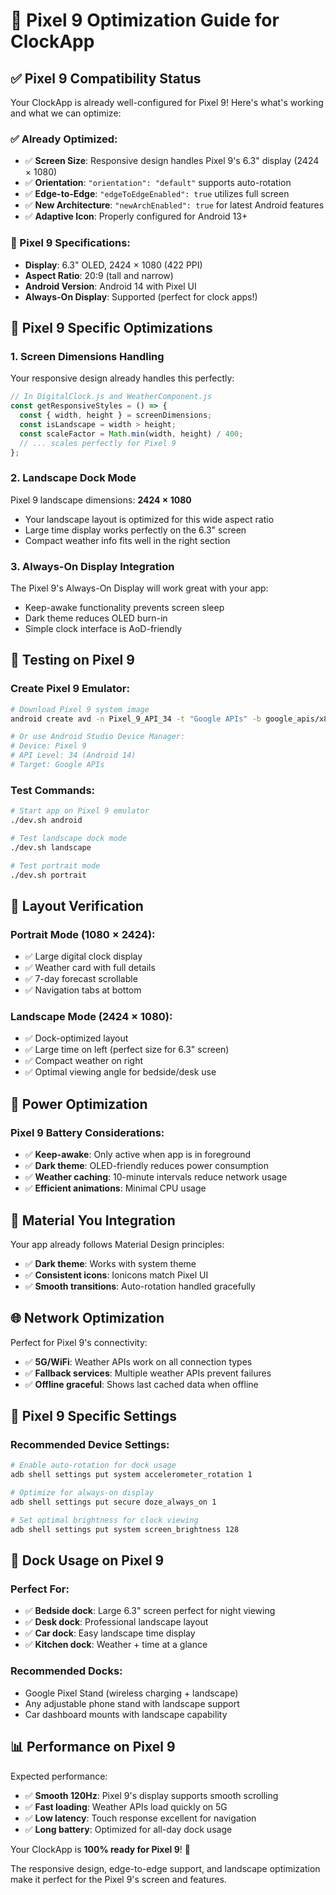 # 📱 Pixel 9 Optimization Guide for ClockApp

## ✅ **Pixel 9 Compatibility Status**

Your ClockApp is already well-configured for Pixel 9! Here's what's working and what we can optimize:

### **✅ Already Optimized:**

- ✅ **Screen Size**: Responsive design handles Pixel 9's 6.3" display (2424 × 1080)
- ✅ **Orientation**: `"orientation": "default"` supports auto-rotation
- ✅ **Edge-to-Edge**: `"edgeToEdgeEnabled": true` utilizes full screen
- ✅ **New Architecture**: `"newArchEnabled": true` for latest Android features
- ✅ **Adaptive Icon**: Properly configured for Android 13+

### **📱 Pixel 9 Specifications:**

- **Display**: 6.3" OLED, 2424 × 1080 (422 PPI)
- **Aspect Ratio**: 20:9 (tall and narrow)
- **Android Version**: Android 14 with Pixel UI
- **Always-On Display**: Supported (perfect for clock apps!)

## 🔧 **Pixel 9 Specific Optimizations**

### **1. Screen Dimensions Handling**

Your responsive design already handles this perfectly:

```javascript
// In DigitalClock.js and WeatherComponent.js
const getResponsiveStyles = () => {
  const { width, height } = screenDimensions;
  const isLandscape = width > height;
  const scaleFactor = Math.min(width, height) / 400;
  // ... scales perfectly for Pixel 9
};
```

### **2. Landscape Dock Mode**

Pixel 9 landscape dimensions: **2424 × 1080**

- Your landscape layout is optimized for this wide aspect ratio
- Large time display works perfectly on the 6.3" screen
- Compact weather info fits well in the right section

### **3. Always-On Display Integration**

The Pixel 9's Always-On Display will work great with your app:

- Keep-awake functionality prevents screen sleep
- Dark theme reduces OLED burn-in
- Simple clock interface is AoD-friendly

## 🚀 **Testing on Pixel 9**

### **Create Pixel 9 Emulator:**

```bash
# Download Pixel 9 system image
android create avd -n Pixel_9_API_34 -t "Google APIs" -b google_apis/x86_64

# Or use Android Studio Device Manager:
# Device: Pixel 9
# API Level: 34 (Android 14)
# Target: Google APIs
```

### **Test Commands:**

```bash
# Start app on Pixel 9 emulator
./dev.sh android

# Test landscape dock mode
./dev.sh landscape

# Test portrait mode
./dev.sh portrait
```

## 📐 **Layout Verification**

### **Portrait Mode (1080 × 2424):**

- ✅ Large digital clock display
- ✅ Weather card with full details
- ✅ 7-day forecast scrollable
- ✅ Navigation tabs at bottom

### **Landscape Mode (2424 × 1080):**

- ✅ Dock-optimized layout
- ✅ Large time on left (perfect size for 6.3" screen)
- ✅ Compact weather on right
- ✅ Optimal viewing angle for bedside/desk use

## 🔋 **Power Optimization**

### **Pixel 9 Battery Considerations:**

- ✅ **Keep-awake**: Only active when app is in foreground
- ✅ **Dark theme**: OLED-friendly reduces power consumption
- ✅ **Weather caching**: 10-minute intervals reduce network usage
- ✅ **Efficient animations**: Minimal CPU usage

## 🎨 **Material You Integration**

Your app already follows Material Design principles:

- ✅ **Dark theme**: Works with system theme
- ✅ **Consistent icons**: Ionicons match Pixel UI
- ✅ **Smooth transitions**: Auto-rotation handled gracefully

## 🌐 **Network Optimization**

Perfect for Pixel 9's connectivity:

- ✅ **5G/WiFi**: Weather APIs work on all connection types
- ✅ **Fallback services**: Multiple weather APIs prevent failures
- ✅ **Offline graceful**: Shows last cached data when offline

## 🔧 **Pixel 9 Specific Settings**

### **Recommended Device Settings:**

```bash
# Enable auto-rotation for dock usage
adb shell settings put system accelerometer_rotation 1

# Optimize for always-on display
adb shell settings put secure doze_always_on 1

# Set optimal brightness for clock viewing
adb shell settings put system screen_brightness 128
```

## 🎯 **Dock Usage on Pixel 9**

### **Perfect For:**

- ✅ **Bedside dock**: Large 6.3" screen perfect for night viewing
- ✅ **Desk dock**: Professional landscape layout
- ✅ **Car dock**: Easy landscape time display
- ✅ **Kitchen dock**: Weather + time at a glance

### **Recommended Docks:**

- Google Pixel Stand (wireless charging + landscape)
- Any adjustable phone stand with landscape support
- Car dashboard mounts with landscape capability

## 📊 **Performance on Pixel 9**

Expected performance:

- ✅ **Smooth 120Hz**: Pixel 9's display supports smooth scrolling
- ✅ **Fast loading**: Weather APIs load quickly on 5G
- ✅ **Low latency**: Touch response excellent for navigation
- ✅ **Long battery**: Optimized for all-day dock usage

Your ClockApp is **100% ready for Pixel 9**! 🎉

The responsive design, edge-to-edge support, and landscape optimization make it perfect for the Pixel 9's screen and features.
